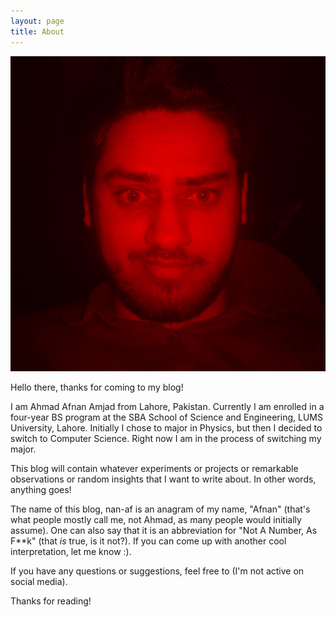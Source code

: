 ```yaml
---
layout: page
title: About
---
```


![This is me!](images/IMG_20190406_231853_2-01.jpeg)

Hello there, thanks for coming to my blog!

I am Ahmad Afnan Amjad from Lahore, Pakistan. Currently I am enrolled in a four-year BS program at the SBA School of Science and Engineering, LUMS University, Lahore. Initially I chose to major in Physics, but then I decided to switch to Computer Science. Right now I am in the process of switching my major.

This blog will contain whatever experiments or projects or remarkable observations or random insights that I want to write about. In other words, anything goes!

The name of this blog, nan-af is an anagram of my name, "Afnan" (that's what people mostly call me, not Ahmad, as many people would initially assume). One can also say that it is an abbreviation for "Not A Number, As F\*\*k" (that *is* true, is it not?). If you can come up with another cool interpretation, let me know :).

If you have any questions or suggestions, feel free to <span id="contact"/> (I'm not active on social media).

<script language="Javascript" type="text/javascript">
    // protection against spambots
    // probably a bit overkill, or maybe it's insufficient, IDK
    // but I really do not want to have a non-clickable email on my Blog
    let e_part0_0 = "&#109;&#097;&#105;&#108;";                   //"mail"
    let e_part0_1 = "&#116;&#111;";                               //"to"
    let e_part1_0 = "&#097;&#102;&#110;&#097;&#110;";             //"afnan"
    let e_part1_1 = "&#109;&#117;&#103;&#104;&#097;&#108;";       //"mughal"
    let e_part2_0 = "&#104;&#111;&#116;";                         //"hot"
    let e_part2_1 = "&#109;&#097;&#105;&#108;";                   //"mail"
    let e_part3_0 = "&#099;&#111;&#109;";                         //"com"
    let e = e_part0_0 + e_part0_1 + ":" + e_part1_0 + e_part1_1 + "@" + e_part2_0 + e_part2_1 + "." + e_part3_0;    //assembled email

    let w_part0 = "https://api.whatsapp.com/send?phone=";
    let w_part1_0 = "&#057;&#050;&#051;";
    let w_part1_1 = "&#050;&#051;&#053;";
    let w_part1_2 = "&#053;&#053;&#050;";
    let w_part1_3 = "&#056;&#056;&#056;";
    let w = w_part0 + w_part1_0 + w_part1_1 + w_part1_2 + w_part1_3;

    document.getElementById("contact").innerHTML = " <a href=" + e + ">drop me an email</a>" + " or " + "<a href=" + w + ">text me on WhatsApp</a> ";

    // document.write(" <a href=" + e + ">drop me an email</a>");
    // document.write(" or ");
    // document.write("<a href=" + w + ">text me on WhatsApp</a> ");
</script>

Thanks for reading!
